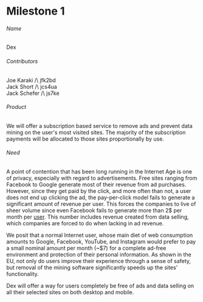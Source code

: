 # Milestone 1
###### Name

Dex

###### Contributors
Joe Karaki /\ jfk2bd  
Jack Short /\ jcs4ua  
Jack Schefer /\ js7ke

###### Product
We will offer a subscription based service to remove ads and prevent data mining on the user's most visited sites. The majority of the subscription payments will be allocated to those sites proportionally by use. 

###### Need 

A point of contention that has been long running in the Internet Age is one of privacy, especially with regard to advertisements. Free sites ranging from Facebook to Google generate most of their revenue from ad purchases. However, since they get paid by the click, and more often than not, a user does not end up clicking the ad, the pay-per-click model fails to generate a significant amount of revenue per user. This forces the companies to live of sheer volume since even Facebook fails to generate more than 2$ per month per [user](https://www.cnbc.com/2017/11/02/facebooks-revenue-topped-5-per-user-for-the-first-time.html). This number includes revenue created from data selling, which companies are forced to do when lacking in ad revenue.
  
We posit that a normal Internet user, whose main diet of web consumption amounts to Google, Facebook, YouTube, and Instagram would prefer to pay a small nominal amount per month (~$7) for a complete ad-free environment and protection of their personal information. As shown in the EU, not only do users improve their experience through a sense of safety, but removal of the mining software significantly speeds up the sites' functionality.  
  
Dex will offer a way for users completely be free of ads and data selling on all their selected sites on both desktop and mobile.